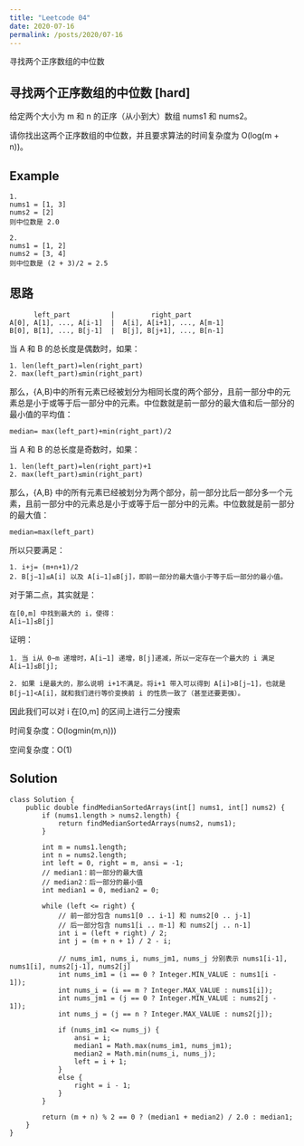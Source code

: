 ```yaml
---
title: "Leetcode 04"
date: 2020-07-16
permalink: /posts/2020/07-16 
---
```


寻找两个正序数组的中位数

## 寻找两个正序数组的中位数 [hard]

给定两个大小为 m 和 n 的正序（从小到大）数组 nums1 和 nums2。

请你找出这两个正序数组的中位数，并且要求算法的时间复杂度为 O(log(m + n))。


## Example

```
1.
nums1 = [1, 3]
nums2 = [2]
则中位数是 2.0

2.
nums1 = [1, 2]
nums2 = [3, 4]
则中位数是 (2 + 3)/2 = 2.5
```

## 思路

          left_part          |         right_part
    A[0], A[1], ..., A[i-1]  |  A[i], A[i+1], ..., A[m-1]
    B[0], B[1], ..., B[j-1]  |  B[j], B[j+1], ..., B[n-1]

当 A 和 B 的总长度是偶数时，如果：

```
1. len(left_part)=len(right_part)
2. max(left_part)≤min(right_part)
```
那么，{A,B}中的所有元素已经被划分为相同长度的两个部分，且前一部分中的元素总是小于或等于后一部分中的元素。中位数就是前一部分的最大值和后一部分的最小值的平均值：

```
median= max(left_part)+min(right_part)/2
```	

当 A 和 B 的总长度是奇数时，如果：

```
1. len(left_part)=len(right_part)+1
2. max(left_part)≤min(right_part)
```

那么，{A,B} 中的所有元素已经被划分为两个部分，前一部分比后一部分多一个元素，且前一部分中的元素总是小于或等于后一部分中的元素。中位数就是前一部分的最大值：

```
median=max(left_part)
```

所以只要满足：
```
1. i+j= (m+n+1)/2
2. B[j−1]≤A[i] 以及 A[i−1]≤B[j]，即前一部分的最大值小于等于后一部分的最小值。
```

对于第二点，其实就是：
```
在[0,m] 中找到最大的 i，使得：
A[i−1]≤B[j]
```

证明：
```
1. 当 i从 0∼m 递增时，A[i−1] 递增，B[j]递减，所以一定存在一个最大的 i 满足A[i−1]≤B[j];

2. 如果 i是最大的，那么说明 i+1不满足。将i+1 带入可以得到 A[i]>B[j−1]，也就是 B[j−1]<A[i]，就和我们进行等价变换前 i 的性质一致了（甚至还要更强）。
```

因此我们可以对 i 在[0,m] 的区间上进行二分搜索

时间复杂度：O(logmin(m,n)))

空间复杂度：O(1)

## Solution 

```
class Solution {
    public double findMedianSortedArrays(int[] nums1, int[] nums2) {
        if (nums1.length > nums2.length) {
            return findMedianSortedArrays(nums2, nums1);
        }

        int m = nums1.length;
        int n = nums2.length;
        int left = 0, right = m, ansi = -1;
        // median1：前一部分的最大值
        // median2：后一部分的最小值
        int median1 = 0, median2 = 0;

        while (left <= right) {
            // 前一部分包含 nums1[0 .. i-1] 和 nums2[0 .. j-1]
            // 后一部分包含 nums1[i .. m-1] 和 nums2[j .. n-1]
            int i = (left + right) / 2;
            int j = (m + n + 1) / 2 - i;

            // nums_im1, nums_i, nums_jm1, nums_j 分别表示 nums1[i-1], nums1[i], nums2[j-1], nums2[j]
            int nums_im1 = (i == 0 ? Integer.MIN_VALUE : nums1[i - 1]);
            int nums_i = (i == m ? Integer.MAX_VALUE : nums1[i]);
            int nums_jm1 = (j == 0 ? Integer.MIN_VALUE : nums2[j - 1]);
            int nums_j = (j == n ? Integer.MAX_VALUE : nums2[j]);

            if (nums_im1 <= nums_j) {
                ansi = i;
                median1 = Math.max(nums_im1, nums_jm1);
                median2 = Math.min(nums_i, nums_j);
                left = i + 1;
            }
            else {
                right = i - 1;
            }
        }

        return (m + n) % 2 == 0 ? (median1 + median2) / 2.0 : median1;
    }
}
```



















